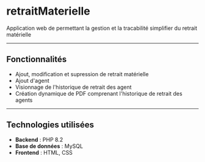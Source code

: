 # retraitMaterielle

Application web de permettant la gestion et la tracabilité simplifier du retrait matérielle

---

## Fonctionnalités

- Ajout, modification et supression de retrait matérielle
- Ajout d'agent
- Visionnage de l'historique de retrait des agent
- Création dynamique de PDF comprenant l'historique de retrait des agents

---

## Technologies utilisées

- **Backend** : PHP 8.2
- **Base de données** : MySQL
- **Frontend** : HTML, CSS


